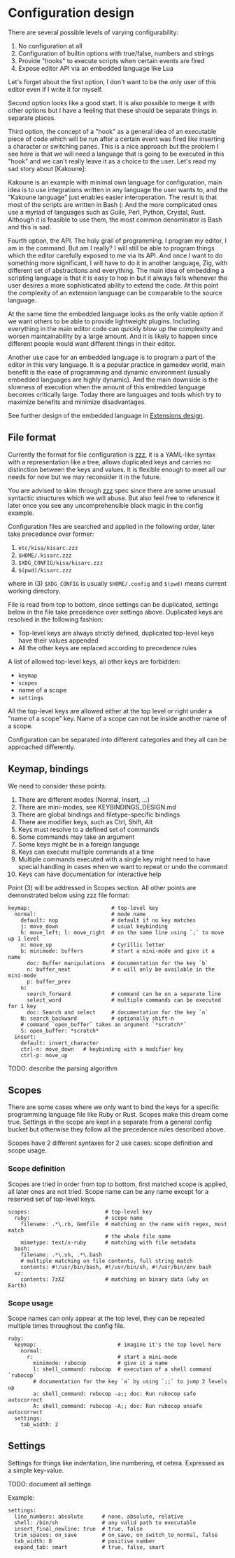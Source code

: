 # Configuration design

There are several possible levels of varying configurability:

1. No configuration at all
2. Configuration of builtin options with true/false, numbers and strings
3. Provide "hooks" to execute scripts when certain events are fired
4. Expose editor API via an embedded language like Lua

Let's forget about the first option, I don't want to be the only user of
this editor even if I write it for myself.

Second option looks like a good start. It is also possible to merge it
with other options but I have a feeling that these should be separate things
in separate places.

Third option, the concept of a "hook" as a general idea of an executable piece
of code which will be run after a certain event was fired like inserting a
character or
switching panes. This is a nice approach but the problem I see here is that
we will need a language that is going to be executed in this "hook" and we
can't really leave it as a choice to the user. Let's read my sad story
about [Kakoune]:

Kakoune is an example with minimal own language for configuration, main idea is
to use integrations written in any language the user wants to, and the "Kakoune
language" just enables easier interoperation. The result is
that most of the scripts are written in Bash (: And the more complicated ones
use a myriad of languages such as Guile, Perl, Python, Crystal, Rust. Although
it is feasible to use them, the most common denominator is Bash and this is sad.

Fourth option, the API. The holy grail of programming. I program my editor, I am
in the command. But am I really? I will still be able to program things which
the editor carefully exposed to me via its API. And once I want to do something
more significant, I will have to do it in another language, Zig, with different
set of abstractions and everything. The main idea of embedding a scripting
language is that it is easy to hop in but it always fails whenever the user
desires a more sophisticated ability to extend the code. At this point the
complexity of an extension language can be comparable to the source language.

At the same time the embedded language looks as the only viable option if we
want others to be able to provide lightweight plugins. Including everything
in the main editor code can quickly blow up the complexity and worsen
maintainability by a large amount. And it is likely to happen since different
people would want different things in their editor.

Another use case for an embedded language is to program a part of the editor
in this very language. It is a popular practice in gamedev world, main benefit
is the ease of programming and dynamic environment (usually embedded languages
are highly dynamic). And the main downside is the slowness of execution when
the amount of this embedded language becomes critically large. Today there
are languages and tools which try to maximize benefits and minimize
disadvantages.

See further design of the embedded language in
[Extensions design](EXTENSIONS_DESIGN.md).

## File format

Currently the format for file configuration is [zzz], it is a YAML-like
syntax with a representation like a tree, allows duplicated keys and
carries no distinction between the keys and values. It is flexible enough
to meet all our needs for now but we may reconsider it in the future.

You are advised to skim through [zzz] spec since there are some unusual
syntactic structures which we will abuse. But also feel free to reference
it later once you see any uncomprehensible black magic in the config example.

[zzz]: https://github.com/gruebite/zzz

Configuration files are searched and applied in the following order,
later take precedence over former:
1. `etc/kisa/kisarc.zzz`
2. `$HOME/.kisarc.zzz`
3. `$XDG_CONFIG/kisa/kisarc.zzz`
4. `$(pwd)/kisarc.zzz`

where in (3) `$XDG_CONFIG` is usually `$HOME/.config` and `$(pwd)` means
current working directory.

File is read from top to bottom, since settings can be duplicated, settings
below in the file take precedence over settings above. Duplicated keys
are resolved in the following fashion:
* Top-level keys are always strictly defined, duplicated top-level keys
  have their values appended
* All the other keys are replaced according to precedence rules

A list of allowed top-level keys, all other keys are forbidden:
* `keymap`
* `scopes`
* name of a scope
* `settings`

All the top-level keys are allowed either at the top level or right under a
"name of a scope" key. Name of a scope can not be inside another name of
a scope.

Configuration can be separated into different categories and they all can
be approached differently.

## Keymap, bindings

We need to consider these points:
1. There are different modes (Normal, Insert, ...)
2. There are mini-modes, see KEYBINDINGS_DESIGN.md
3. There are global bindings and filetype-specific bindings
4. There are modifier keys, such as Ctrl, Shift, Alt
5. Keys must resolve to a defined set of commands
6. Some commands may take an argument
7. Some keys might be in a foreign language
8. Keys can execute multiple commands at a time
9. Multiple commands executed with a single key might need to have special
   handling in cases when we want to repeat or undo the command
10. Keys can have documentation for interactive help

Point (3) will be addressed in Scopes section. All other points are
demonstrated below using zzz file format:
```
keymap:                          # top-level key
  normal:                        # mode name
    default: nop                 # default if no key matches
    j: move_down                 # usual keybinding
    h: move_left; l: move_right  # on the same line using `;` to move up 1 level
    л: move_up                   # Cyrillic letter
    b: minimode: buffers         # start a mini-mode and give it a name
      doc: Buffer manipulations  # documentation for the key `b`
      n: buffer_next             # n will only be available in the mini-mode
      p: buffer_prev
    n:
      search_forward             # command can be on a separate line
      select_word                # multiple commands can be executed for 1 key
      doc: Search and select     # documentation for the key `n`
    N: search_backward           # optionally shift-n
    # command `open_buffer` takes an argument `*scratch*`
    S: open_buffer: *scratch*
  insert:
    default: insert_character
    ctrl-n: move_down   # keybinding with a modifier key
    ctrl-p: move_up
```

TODO: describe the parsing algorithm

## Scopes

There are some cases where we only want to bind the keys for a specific
programming language file like Ruby or Rust. Scopes make this dream come
true. Settings in the scope are kept in a separate from a general config
bucket but otherwise they follow all the precedence rules described
above.

Scopes have 2 different syntaxes for 2 use cases: scope definition and
scope usage.

### Scope definition

Scopes are tried in order from top to bottom, first matched scope is
applied, all later ones are not tried. Scope name can be any name
except for a reserved set of top-level keys.

```
scopes:                        # top-level key
  ruby:                        # scope name
    filename: .*\.rb, Gemfile  # matching on the name with regex, must match
                               # the whole file name
    mimetype: text/x-ruby      # matching with file metadata
  bash:
    filename: .*\.sh, .*\.bash
    # multiple matching on file contents, full string match
    contents: #!/usr/bin/bash, #!/usr/bin/sh, #!/usr/bin/env bash
  xz:
    contents: 7zXZ             # matching on binary data (why on Earth)
```

### Scope usage

Scope names can only appear at the top level, they can be repeated multiple
times throughout the config file.

```
ruby:
  keymap:                          # imagine it's the top level here
    normal:
      r:                           # start a mini-mode
        minimode: rubocop          # give it a name
        l: shell_command: rubocop  # execution of a shell command `rubocop`
        # documentation for the key `a` by using `;;` to jump 2 levels up
        a: shell_command: rubocop -a;; doc: Run rubocop safe autocorrect
        A: shell_command: rubocop -A;; doc: Run rubocop unsafe autocorrect
  settings:
    tab_width: 2
```

## Settings

Settings for things like indentation, line numbering, et cetera. Expressed
as a simple key-value.

TODO: document all settings

Example:
```
settings:
  line_numbers: absolute      # none, absolute, relative
  shell: /bin/sh              # any valid path to executable
  insert_final_newline: true  # true, false
  trim_spaces: on_save        # on_save, on_switch_to_normal, false
  tab_width: 8                # positive number
  expand_tab: smart           # true, false, smart
```
